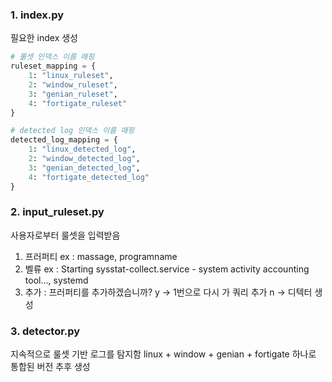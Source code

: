 ### 1. index.py
필요한 index 생성
```py
# 룰셋 인덱스 이름 매핑
ruleset_mapping = {
    1: "linux_ruleset",
    2: "window_ruleset",
    3: "genian_ruleset",
    4: "fortigate_ruleset"
}

# detected log 인덱스 이름 매핑
detected_log_mapping = {
    1: "linux_detected_log",
    2: "window_detected_log",
    3: "genian_detected_log",
    4: "fortigate_detected_log"
}
```

### 2. input_ruleset.py
사용자로부터 룰셋을 입력받음
1. 프러퍼티 ex : massage, programname
2. 벨류 ex : Starting sysstat-collect.service - system activity accounting tool..., systemd
3. 추가 : 프러퍼티를 추가하겠습니까? y -> 1번으로 다시 가 쿼리 추가 n -> 디텍터 생성

### 3. detector.py
지속적으로 룰셋 기반 로그를 탐지함
linux + window + genian + fortigate 하나로 통합된 버전 추후 생성